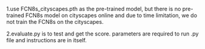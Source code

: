 1.use FCN8s_cityscapes.pth as the pre-trained model, but there is no pre-trained FCN8s model on cityscapes online and due to time limitation, we do not train the FCN8s on the cityscapes.

2.evaluate.py is to test and get the score. parameters are required to run .py file and instructions are in itself.
